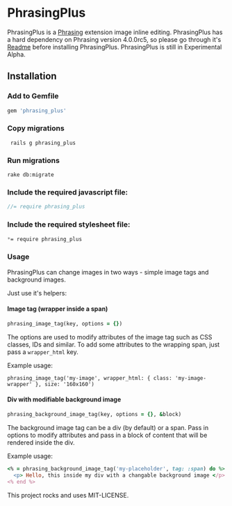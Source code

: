 # PhrasingPlus

PhrasingPlus is a [Phrasing](github.com/infinum/phrasing) extension image inline editing. PhrasingPlus has a hard dependency on Phrasing version 4.0.0rc5, so please go through it's [Readme](https://github.com/infinum/phrasing/tree/new-release-4) before installing PhrasingPlus. PhrasingPlus is still in Experimental Alpha.

## Installation



### Add to Gemfile

```ruby
gem 'phrasing_plus'
```

### Copy migrations

```shell
 rails g phrasing_plus
```

### Run migrations

```shell
rake db:migrate
```

### Include the required **javascript** file:

```javascript
//= require phrasing_plus
```

### Include the required **stylesheet** file:

```css
*= require phrasing_plus
```


### Usage

PhrasingPlus can change images in two ways - simple image tags and background images.

Just use it's helpers:

#### Image tag (wrapper inside a span)

```ruby
phrasing_image_tag(key, options = {})
```

The options are used to modify attributes of the image tag such as CSS classes, IDs and similar. To add some attributes to the wrapping span, just pass a `wrapper_html` key.

Example usage:

```
phrasing_image_tag('my-image', wrapper_html: { class: 'my-image-wrapper' }, size: '160x160')
```

#### Div with modifiable background image

```ruby
phrasing_background_image_tag(key, options = {}, &block)
```

The background image tag can be a div (by default) or a span. Pass in options to modify attributes and pass in a block of content that will be rendered inside the div.

Example usage:

```ruby
<% = phrasing_background_image_tag('my-placeholder', tag: :span) do %>
  <p> Hello, this inside my div with a changable background image </p> 
<% end %>
```

This project rocks and uses MIT-LICENSE.
